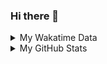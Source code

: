 ### Hi there 👋

<!--
**cdfmlr/cdfmlr** is a ✨ _special_ ✨ repository because its `README.md` (this file) appears on your GitHub profile.

Here are some ideas to get you started:

- 🔭 I’m currently working on ...
- 🌱 I’m currently learning ...
- 👯 I’m looking to collaborate on ...
- 🤔 I’m looking for help with ...
- 💬 Ask me about ...
- 📫 How to reach me: ...
- 😄 Pronouns: ...
- ⚡ Fun fact: ...
-->

<details>

<summary>My Wakatime Data</summary>

<!--START_SECTION:waka-->
![Lines of code](https://img.shields.io/badge/From%20Hello%20World%20I%27ve%20Written-618%20Thousand%20lines%20of%20code-blue)

**🐱 My GitHub Data** 

> 🏆 104 Contributions in the Year 2022
 > 
> 📦 403.0 kB Used in GitHub's Storage 
 > 
> 🚫 Not Opted to Hire
 > 
> 📜 46 Public Repositories 
 > 
> 🔑 8 Private Repositories  
 > 
**I'm an Early 🐤** 

```text
🌞 Morning    81 commits     █████░░░░░░░░░░░░░░░░░░░░   20.61% 
🌆 Daytime    186 commits    ███████████░░░░░░░░░░░░░░   47.33% 
🌃 Evening    113 commits    ███████░░░░░░░░░░░░░░░░░░   28.75% 
🌙 Night      13 commits     ░░░░░░░░░░░░░░░░░░░░░░░░░   3.31%

```
📅 **I'm Most Productive on Thursday** 

```text
Monday       37 commits     ██░░░░░░░░░░░░░░░░░░░░░░░   9.41% 
Tuesday      40 commits     ██░░░░░░░░░░░░░░░░░░░░░░░   10.18% 
Wednesday    52 commits     ███░░░░░░░░░░░░░░░░░░░░░░   13.23% 
Thursday     73 commits     ████░░░░░░░░░░░░░░░░░░░░░   18.58% 
Friday       67 commits     ████░░░░░░░░░░░░░░░░░░░░░   17.05% 
Saturday     57 commits     ███░░░░░░░░░░░░░░░░░░░░░░   14.5% 
Sunday       67 commits     ████░░░░░░░░░░░░░░░░░░░░░   17.05%

```


📊 **This Week I Spent My Time On** 

```text
⌚︎ Time Zone: Asia/Shanghai

```

**I Mostly Code in Go** 

```text
Go                       13 repos            ███████░░░░░░░░░░░░░░░░░░   27.66% 
Python                   11 repos            █████░░░░░░░░░░░░░░░░░░░░   23.4% 
Jupyter Notebook         6 repos             ███░░░░░░░░░░░░░░░░░░░░░░   12.77% 
Java                     4 repos             ██░░░░░░░░░░░░░░░░░░░░░░░   8.51% 
HTML                     2 repos             █░░░░░░░░░░░░░░░░░░░░░░░░   4.26%

```



 Last Updated on 16/03/2022 01:29:24 UTC
<!--END_SECTION:waka-->

</details>

<details>
 
 <summary>My GitHub Stats</summary>

[![CDFMLR's github stats](https://github-readme-stats.vercel.app/api?username=cdfmlr&count_private=true&show_icons=true)](https://github.com/anuraghazra/github-readme-stats)

</details>
